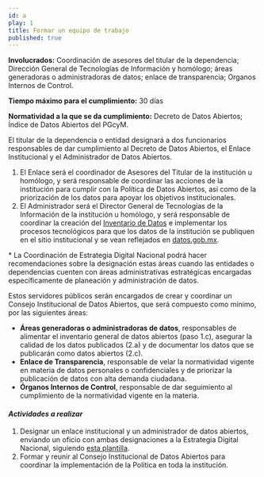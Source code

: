 ```yaml
---
id: a
play: 1
title: Formar un equipo de trabajo
published: true
---
```


**Involucrados:** Coordinación de asesores del titular de la dependencia; Dirección General de Tecnologías de Información y homólogo; áreas generadoras o administradoras de datos; enlace de transparencia; Organos Internos de Control.

**Tiempo máximo para el cumplimiento:** 30 días

**Normatividad a la que  se da cumplimiento:** Decreto de Datos Abiertos; Índice de Datos Abiertos del PGcyM.

El titular de la dependencia o entidad designará a dos funcionarios responsables de dar cumplimiento al Decreto de Datos Abiertos, el Enlace Institucional y el Administrador de Datos Abiertos. 

1. El Enlace será el coordinador de Asesores del Titular de la institución u homólogo, y será responsable de coordinar las acciones de la institución para cumplir con la Política de Datos Abiertos, así como de la priorización de los datos para apoyar los objetivos institucionales.
2. El Administrador será el Director General de Tecnologías de la Información de la institución u homólogo, y será responsable de coordinar la creación del [Inventario de Datos](http://mxabierto.github.io/guia/#play2) e implementar los procesos tecnológicos para que los datos de la institución se publiquen en el sitio institucional y se vean reflejados en [datos.gob.mx](http://datos.gob.mx/).

\* La Coordinación de Estrategia Digital Nacional podrá hacer recomendaciones sobre la designación estas áreas cuando las entidades o dependencias cuenten con áreas administrativas estratégicas encargadas específicamente de planeación y administración de datos.

Estos servidores públicos serán encargados de crear y coordinar un Consejo Institucional de Datos Abiertos, que será compuesto como mínimo, por las siguientes áreas:

* **Áreas generadoras o administradoras de datos**, responsables de alimentar el inventario general de datos abiertos (paso 1.c), asegurar la calidad de los datos publicados (2.a) y de documentar los datos que se publicarán como datos abiertos (2.c).
* **Enlace de Transparencia**, responsable de velar la normatividad vigente en materia de datos personales o confidenciales y de priorizar la publicación de datos con alta demanda ciudadana.  
* **Órganos Internos de Control**, responsable de dar seguimiento al cumplimiento de la normatividad vigente en la materia.

#### _Actividades a realizar_

1. Designar un enlace institucional y un administrador de datos abiertos, enviando un oficio con ambas designaciones a la Estrategia Digital Nacional, siguiendo [esta plantilla](https://docs.google.com/document/d/1zTDpf0oW9ooxo2v1W5nQv5ZHAeFL0ss5_6fvhzeGG9g/edit?usp=sharing).
2. Formar y reunir al Consejo Institucional de Datos Abiertos para coordinar la implementación de la Política en toda la institución.

